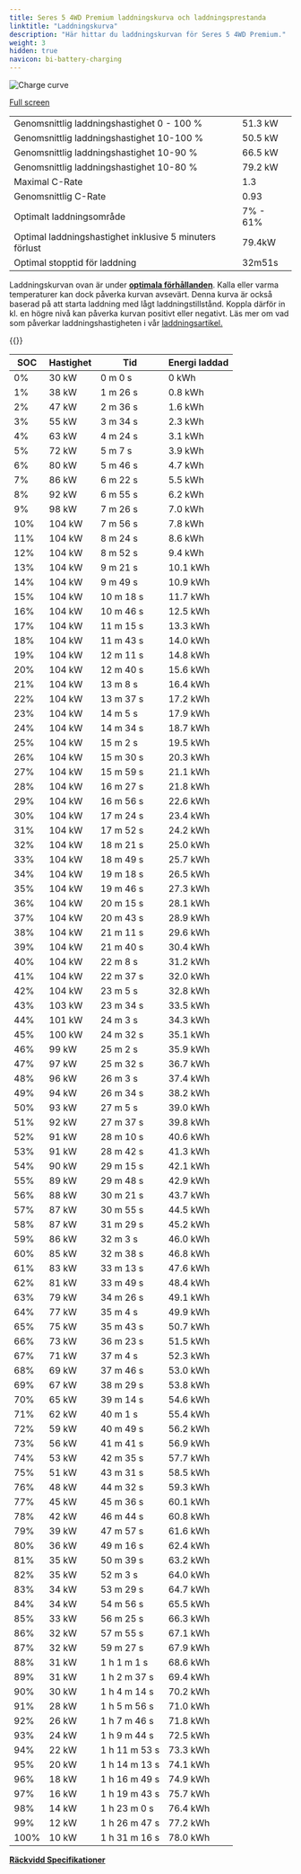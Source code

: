 ```yaml
---
title: Seres 5 4WD Premium laddningskurva och laddningsprestanda
linktitle: "Laddningskurva"
description: "Här hittar du laddningskurvan för Seres 5 4WD Premium."
weight: 3
hidden: true
navicon: bi-battery-charging
---
```

<!-- markdownlint-disable MD033 -->
<img src="../chargingcurve.svg" alt="Charge curve" class="img-fluid">

[Full screen](../chargingcurve.svg)


<table class="table table-striped border">
<tbody>
<tr>
<td>Genomsnittlig laddningshastighet 0 - 100 %</td><td>51.3 kW</td>
</tr>
<tr>
<td>Genomsnittlig laddningshastighet 10-100 %</td><td>50.5 kW</td>
</tr>
<tr>
<td>Genomsnittlig laddningshastighet 10-90 %</td><td>66.5 kW</td>
</tr>
<tr>
<td>Genomsnittlig laddningshastighet 10-80 %</td><td>79.2 kW</td>
</tr>
<tr>
<td>Maximal C-Rate</td><td>1.3</td>
</tr>
<tr>
<td>Genomsnittlig C-Rate</td><td>0.93</td>
</tr>
<tr>
<td>Optimalt laddningsområde</td><td>7% - 61%</td>
</tr>
<tr>
<td>Optimal laddningshastighet inklusive 5 minuters förlust</td><td>79.4kW</td>
</tr>
<tr>
<td>Optimal stopptid för laddning</td><td>32m51s</td>
</tr>
</tbody>
</table>


Laddningskurvan ovan är under **[optimala förhållanden](../../../../../technology/battery/charging/#temperatur)**. Kalla eller varma temperaturer kan dock påverka kurvan avsevärt. Denna kurva är också baserad på att starta laddning med lågt laddningstillstånd. Koppla därför in kl. en högre nivå kan påverka kurvan positivt eller negativt. Läs mer om vad som påverkar laddningshastigheten i vår [laddningsartikel.](../../../../../technology/battery/charging/)


{{<evkxdisplayaddarticle />}}
<table class="table table-striped border">
<thead>
<tr><th>SOC</th><th>Hastighet</th><th>Tid</th><th>Energi laddad</th></tr>
</thead>
<tbody>
<tr>
<td>0%</td><td>30 kW</td><td> 0 m 0 s </td><td>0 kWh </td>
</tr>
<tr>
<td>1%</td><td>38 kW</td><td> 1 m 26 s </td><td>0.8 kWh </td>
</tr>
<tr>
<td>2%</td><td>47 kW</td><td> 2 m 36 s </td><td>1.6 kWh </td>
</tr>
<tr>
<td>3%</td><td>55 kW</td><td> 3 m 34 s </td><td>2.3 kWh </td>
</tr>
<tr>
<td>4%</td><td>63 kW</td><td> 4 m 24 s </td><td>3.1 kWh </td>
</tr>
<tr>
<td>5%</td><td>72 kW</td><td> 5 m 7 s </td><td>3.9 kWh </td>
</tr>
<tr>
<td>6%</td><td>80 kW</td><td> 5 m 46 s </td><td>4.7 kWh </td>
</tr>
<tr>
<td>7%</td><td>86 kW</td><td> 6 m 22 s </td><td>5.5 kWh </td>
</tr>
<tr>
<td>8%</td><td>92 kW</td><td> 6 m 55 s </td><td>6.2 kWh </td>
</tr>
<tr>
<td>9%</td><td>98 kW</td><td> 7 m 26 s </td><td>7.0 kWh </td>
</tr>
<tr>
<td>10%</td><td>104 kW</td><td> 7 m 56 s </td><td>7.8 kWh </td>
</tr>
<tr>
<td>11%</td><td>104 kW</td><td> 8 m 24 s </td><td>8.6 kWh </td>
</tr>
<tr>
<td>12%</td><td>104 kW</td><td> 8 m 52 s </td><td>9.4 kWh </td>
</tr>
<tr>
<td>13%</td><td>104 kW</td><td> 9 m 21 s </td><td>10.1 kWh </td>
</tr>
<tr>
<td>14%</td><td>104 kW</td><td> 9 m 49 s </td><td>10.9 kWh </td>
</tr>
<tr>
<td>15%</td><td>104 kW</td><td> 10 m 18 s </td><td>11.7 kWh </td>
</tr>
<tr>
<td>16%</td><td>104 kW</td><td> 10 m 46 s </td><td>12.5 kWh </td>
</tr>
<tr>
<td>17%</td><td>104 kW</td><td> 11 m 15 s </td><td>13.3 kWh </td>
</tr>
<tr>
<td>18%</td><td>104 kW</td><td> 11 m 43 s </td><td>14.0 kWh </td>
</tr>
<tr>
<td>19%</td><td>104 kW</td><td> 12 m 11 s </td><td>14.8 kWh </td>
</tr>
<tr>
<td>20%</td><td>104 kW</td><td> 12 m 40 s </td><td>15.6 kWh </td>
</tr>
<tr>
<td>21%</td><td>104 kW</td><td> 13 m 8 s </td><td>16.4 kWh </td>
</tr>
<tr>
<td>22%</td><td>104 kW</td><td> 13 m 37 s </td><td>17.2 kWh </td>
</tr>
<tr>
<td>23%</td><td>104 kW</td><td> 14 m 5 s </td><td>17.9 kWh </td>
</tr>
<tr>
<td>24%</td><td>104 kW</td><td> 14 m 34 s </td><td>18.7 kWh </td>
</tr>
<tr>
<td>25%</td><td>104 kW</td><td> 15 m 2 s </td><td>19.5 kWh </td>
</tr>
<tr>
<td>26%</td><td>104 kW</td><td> 15 m 30 s </td><td>20.3 kWh </td>
</tr>
<tr>
<td>27%</td><td>104 kW</td><td> 15 m 59 s </td><td>21.1 kWh </td>
</tr>
<tr>
<td>28%</td><td>104 kW</td><td> 16 m 27 s </td><td>21.8 kWh </td>
</tr>
<tr>
<td>29%</td><td>104 kW</td><td> 16 m 56 s </td><td>22.6 kWh </td>
</tr>
<tr>
<td>30%</td><td>104 kW</td><td> 17 m 24 s </td><td>23.4 kWh </td>
</tr>
<tr>
<td>31%</td><td>104 kW</td><td> 17 m 52 s </td><td>24.2 kWh </td>
</tr>
<tr>
<td>32%</td><td>104 kW</td><td> 18 m 21 s </td><td>25.0 kWh </td>
</tr>
<tr>
<td>33%</td><td>104 kW</td><td> 18 m 49 s </td><td>25.7 kWh </td>
</tr>
<tr>
<td>34%</td><td>104 kW</td><td> 19 m 18 s </td><td>26.5 kWh </td>
</tr>
<tr>
<td>35%</td><td>104 kW</td><td> 19 m 46 s </td><td>27.3 kWh </td>
</tr>
<tr>
<td>36%</td><td>104 kW</td><td> 20 m 15 s </td><td>28.1 kWh </td>
</tr>
<tr>
<td>37%</td><td>104 kW</td><td> 20 m 43 s </td><td>28.9 kWh </td>
</tr>
<tr>
<td>38%</td><td>104 kW</td><td> 21 m 11 s </td><td>29.6 kWh </td>
</tr>
<tr>
<td>39%</td><td>104 kW</td><td> 21 m 40 s </td><td>30.4 kWh </td>
</tr>
<tr>
<td>40%</td><td>104 kW</td><td> 22 m 8 s </td><td>31.2 kWh </td>
</tr>
<tr>
<td>41%</td><td>104 kW</td><td> 22 m 37 s </td><td>32.0 kWh </td>
</tr>
<tr>
<td>42%</td><td>104 kW</td><td> 23 m 5 s </td><td>32.8 kWh </td>
</tr>
<tr>
<td>43%</td><td>103 kW</td><td> 23 m 34 s </td><td>33.5 kWh </td>
</tr>
<tr>
<td>44%</td><td>101 kW</td><td> 24 m 3 s </td><td>34.3 kWh </td>
</tr>
<tr>
<td>45%</td><td>100 kW</td><td> 24 m 32 s </td><td>35.1 kWh </td>
</tr>
<tr>
<td>46%</td><td>99 kW</td><td> 25 m 2 s </td><td>35.9 kWh </td>
</tr>
<tr>
<td>47%</td><td>97 kW</td><td> 25 m 32 s </td><td>36.7 kWh </td>
</tr>
<tr>
<td>48%</td><td>96 kW</td><td> 26 m 3 s </td><td>37.4 kWh </td>
</tr>
<tr>
<td>49%</td><td>94 kW</td><td> 26 m 34 s </td><td>38.2 kWh </td>
</tr>
<tr>
<td>50%</td><td>93 kW</td><td> 27 m 5 s </td><td>39.0 kWh </td>
</tr>
<tr>
<td>51%</td><td>92 kW</td><td> 27 m 37 s </td><td>39.8 kWh </td>
</tr>
<tr>
<td>52%</td><td>91 kW</td><td> 28 m 10 s </td><td>40.6 kWh </td>
</tr>
<tr>
<td>53%</td><td>91 kW</td><td> 28 m 42 s </td><td>41.3 kWh </td>
</tr>
<tr>
<td>54%</td><td>90 kW</td><td> 29 m 15 s </td><td>42.1 kWh </td>
</tr>
<tr>
<td>55%</td><td>89 kW</td><td> 29 m 48 s </td><td>42.9 kWh </td>
</tr>
<tr>
<td>56%</td><td>88 kW</td><td> 30 m 21 s </td><td>43.7 kWh </td>
</tr>
<tr>
<td>57%</td><td>87 kW</td><td> 30 m 55 s </td><td>44.5 kWh </td>
</tr>
<tr>
<td>58%</td><td>87 kW</td><td> 31 m 29 s </td><td>45.2 kWh </td>
</tr>
<tr>
<td>59%</td><td>86 kW</td><td> 32 m 3 s </td><td>46.0 kWh </td>
</tr>
<tr>
<td>60%</td><td>85 kW</td><td> 32 m 38 s </td><td>46.8 kWh </td>
</tr>
<tr>
<td>61%</td><td>83 kW</td><td> 33 m 13 s </td><td>47.6 kWh </td>
</tr>
<tr>
<td>62%</td><td>81 kW</td><td> 33 m 49 s </td><td>48.4 kWh </td>
</tr>
<tr>
<td>63%</td><td>79 kW</td><td> 34 m 26 s </td><td>49.1 kWh </td>
</tr>
<tr>
<td>64%</td><td>77 kW</td><td> 35 m 4 s </td><td>49.9 kWh </td>
</tr>
<tr>
<td>65%</td><td>75 kW</td><td> 35 m 43 s </td><td>50.7 kWh </td>
</tr>
<tr>
<td>66%</td><td>73 kW</td><td> 36 m 23 s </td><td>51.5 kWh </td>
</tr>
<tr>
<td>67%</td><td>71 kW</td><td> 37 m 4 s </td><td>52.3 kWh </td>
</tr>
<tr>
<td>68%</td><td>69 kW</td><td> 37 m 46 s </td><td>53.0 kWh </td>
</tr>
<tr>
<td>69%</td><td>67 kW</td><td> 38 m 29 s </td><td>53.8 kWh </td>
</tr>
<tr>
<td>70%</td><td>65 kW</td><td> 39 m 14 s </td><td>54.6 kWh </td>
</tr>
<tr>
<td>71%</td><td>62 kW</td><td> 40 m 1 s </td><td>55.4 kWh </td>
</tr>
<tr>
<td>72%</td><td>59 kW</td><td> 40 m 49 s </td><td>56.2 kWh </td>
</tr>
<tr>
<td>73%</td><td>56 kW</td><td> 41 m 41 s </td><td>56.9 kWh </td>
</tr>
<tr>
<td>74%</td><td>53 kW</td><td> 42 m 35 s </td><td>57.7 kWh </td>
</tr>
<tr>
<td>75%</td><td>51 kW</td><td> 43 m 31 s </td><td>58.5 kWh </td>
</tr>
<tr>
<td>76%</td><td>48 kW</td><td> 44 m 32 s </td><td>59.3 kWh </td>
</tr>
<tr>
<td>77%</td><td>45 kW</td><td> 45 m 36 s </td><td>60.1 kWh </td>
</tr>
<tr>
<td>78%</td><td>42 kW</td><td> 46 m 44 s </td><td>60.8 kWh </td>
</tr>
<tr>
<td>79%</td><td>39 kW</td><td> 47 m 57 s </td><td>61.6 kWh </td>
</tr>
<tr>
<td>80%</td><td>36 kW</td><td> 49 m 16 s </td><td>62.4 kWh </td>
</tr>
<tr>
<td>81%</td><td>35 kW</td><td> 50 m 39 s </td><td>63.2 kWh </td>
</tr>
<tr>
<td>82%</td><td>35 kW</td><td> 52 m 3 s </td><td>64.0 kWh </td>
</tr>
<tr>
<td>83%</td><td>34 kW</td><td> 53 m 29 s </td><td>64.7 kWh </td>
</tr>
<tr>
<td>84%</td><td>34 kW</td><td> 54 m 56 s </td><td>65.5 kWh </td>
</tr>
<tr>
<td>85%</td><td>33 kW</td><td> 56 m 25 s </td><td>66.3 kWh </td>
</tr>
<tr>
<td>86%</td><td>32 kW</td><td> 57 m 55 s </td><td>67.1 kWh </td>
</tr>
<tr>
<td>87%</td><td>32 kW</td><td> 59 m 27 s </td><td>67.9 kWh </td>
</tr>
<tr>
<td>88%</td><td>31 kW</td><td>1 h 1 m 1 s </td><td>68.6 kWh </td>
</tr>
<tr>
<td>89%</td><td>31 kW</td><td>1 h 2 m 37 s </td><td>69.4 kWh </td>
</tr>
<tr>
<td>90%</td><td>30 kW</td><td>1 h 4 m 14 s </td><td>70.2 kWh </td>
</tr>
<tr>
<td>91%</td><td>28 kW</td><td>1 h 5 m 56 s </td><td>71.0 kWh </td>
</tr>
<tr>
<td>92%</td><td>26 kW</td><td>1 h 7 m 46 s </td><td>71.8 kWh </td>
</tr>
<tr>
<td>93%</td><td>24 kW</td><td>1 h 9 m 44 s </td><td>72.5 kWh </td>
</tr>
<tr>
<td>94%</td><td>22 kW</td><td>1 h 11 m 53 s </td><td>73.3 kWh </td>
</tr>
<tr>
<td>95%</td><td>20 kW</td><td>1 h 14 m 13 s </td><td>74.1 kWh </td>
</tr>
<tr>
<td>96%</td><td>18 kW</td><td>1 h 16 m 49 s </td><td>74.9 kWh </td>
</tr>
<tr>
<td>97%</td><td>16 kW</td><td>1 h 19 m 43 s </td><td>75.7 kWh </td>
</tr>
<tr>
<td>98%</td><td>14 kW</td><td>1 h 23 m 0 s </td><td>76.4 kWh </td>
</tr>
<tr>
<td>99%</td><td>12 kW</td><td>1 h 26 m 47 s </td><td>77.2 kWh </td>
</tr>
<tr>
<td>100%</td><td>10 kW</td><td>1 h 31 m 16 s </td><td>78.0 kWh </td>
</tr>
</tbody>
</table>

<div class="mt-3 mb-3">
<a href="../rangeandconsumption/" class="text-decoration-none text-black">
<strong><i class="bi-arrow-left"></i> Räckvidd </strong>
</a>
<a href="../specifications/" class="text-decoration-none text-black float-end">
<strong>Specifikationer <i class="bi-arrow-right"></i></strong>
</a>
</div>
